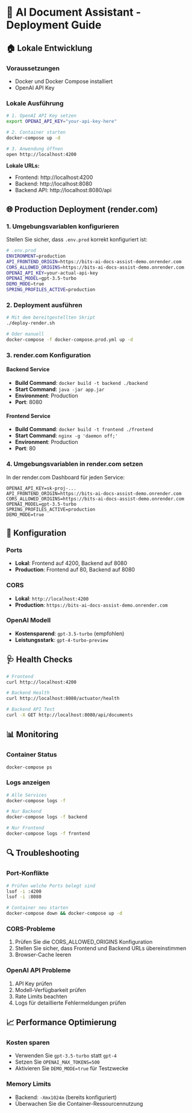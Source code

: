 # 🚀 AI Document Assistant - Deployment Guide

## 🏠 Lokale Entwicklung

### Voraussetzungen
- Docker und Docker Compose installiert
- OpenAI API Key

### Lokale Ausführung
```bash
# 1. OpenAI API Key setzen
export OPENAI_API_KEY="your-api-key-here"

# 2. Container starten
docker-compose up -d

# 3. Anwendung öffnen
open http://localhost:4200
```

**Lokale URLs:**
- Frontend: http://localhost:4200
- Backend: http://localhost:8080
- Backend API: http://localhost:8080/api

## 🌐 Production Deployment (render.com)

### 1. Umgebungsvariablen konfigurieren
Stellen Sie sicher, dass `.env.prod` korrekt konfiguriert ist:

```bash
# .env.prod
ENVIRONMENT=production
API_FRONTEND_ORIGIN=https://bits-ai-docs-assist-demo.onrender.com
CORS_ALLOWED_ORIGINS=https://bits-ai-docs-assist-demo.onrender.com
OPENAI_API_KEY=your-actual-api-key
OPENAI_MODEL=gpt-3.5-turbo
DEMO_MODE=true
SPRING_PROFILES_ACTIVE=production
```

### 2. Deployment ausführen
```bash
# Mit dem bereitgestellten Skript
./deploy-render.sh

# Oder manuell
docker-compose -f docker-compose.prod.yml up -d
```

### 3. render.com Konfiguration

#### Backend Service
- **Build Command**: `docker build -t backend ./backend`
- **Start Command**: `java -jar app.jar`
- **Environment**: Production
- **Port**: 8080

#### Frontend Service  
- **Build Command**: `docker build -t frontend ./frontend`
- **Start Command**: `nginx -g 'daemon off;'`
- **Environment**: Production
- **Port**: 80

### 4. Umgebungsvariablen in render.com setzen
In der render.com Dashboard für jeden Service:

```
OPENAI_API_KEY=sk-proj-...
API_FRONTEND_ORIGIN=https://bits-ai-docs-assist-demo.onrender.com
CORS_ALLOWED_ORIGINS=https://bits-ai-docs-assist-demo.onrender.com
OPENAI_MODEL=gpt-3.5-turbo
SPRING_PROFILES_ACTIVE=production
DEMO_MODE=true
```

## 🔧 Konfiguration

### Ports
- **Lokal**: Frontend auf 4200, Backend auf 8080
- **Production**: Frontend auf 80, Backend auf 8080

### CORS
- **Lokal**: `http://localhost:4200`
- **Production**: `https://bits-ai-docs-assist-demo.onrender.com`

### OpenAI Modell
- **Kostensparend**: `gpt-3.5-turbo` (empfohlen)
- **Leistungsstark**: `gpt-4-turbo-preview`

## 🩺 Health Checks

```bash
# Frontend
curl http://localhost:4200

# Backend Health
curl http://localhost:8080/actuator/health

# Backend API Test
curl -X GET http://localhost:8080/api/documents
```

## 📊 Monitoring

### Container Status
```bash
docker-compose ps
```

### Logs anzeigen
```bash
# Alle Services
docker-compose logs -f

# Nur Backend
docker-compose logs -f backend

# Nur Frontend  
docker-compose logs -f frontend
```

## 🔍 Troubleshooting

### Port-Konflikte
```bash
# Prüfen welche Ports belegt sind
lsof -i :4200
lsof -i :8080

# Container neu starten
docker-compose down && docker-compose up -d
```

### CORS-Probleme
1. Prüfen Sie die CORS_ALLOWED_ORIGINS Konfiguration
2. Stellen Sie sicher, dass Frontend und Backend URLs übereinstimmen
3. Browser-Cache leeren

### OpenAI API Probleme
1. API Key prüfen
2. Modell-Verfügbarkeit prüfen
3. Rate Limits beachten
4. Logs für detaillierte Fehlermeldungen prüfen

## 📈 Performance Optimierung

### Kosten sparen
- Verwenden Sie `gpt-3.5-turbo` statt `gpt-4`
- Setzen Sie `OPENAI_MAX_TOKENS=500`
- Aktivieren Sie `DEMO_MODE=true` für Testzwecke

### Memory Limits
- Backend: `-Xmx1024m` (bereits konfiguriert)
- Überwachen Sie die Container-Ressourcennutzung
